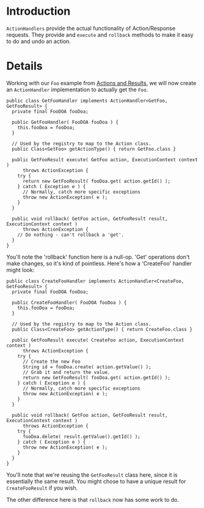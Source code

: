 # Introduction #

`ActionHandlers` provide the actual functionality of Action/Response requests. They provide and `execute` and `rollback` methods to make it easy to do and undo an action.


# Details #

Working with our `Foo` example from [Actions and Results](ActionsAndResults.md), we will now create an `ActionHandler` implementation to actually get the `Foo`.

```
public class GetFooHandler implements ActionHandler<GetFoo, GetFooResult> {
  private final FooDOA fooDoa;

  public GetFooHandler( FooDOA fooDoa ) {
    this.fooDoa = fooDoa;
  }

  // Used by the registry to map to the Action class. 
  public Class<GetFoo> getActionType() { return GetFoo.class }

  public GetFooResult execute( GetFoo action, ExecutionContext context )
      throws ActionException {
    try {
      return new GetFooResult( fooDoa.get( action.getId() );
    } catch ( Exception e ) {
      // Normally, catch more specific exceptions
      throw new ActionException( e );
    }
  }

  public void rollback( GetFoo action, GetFooResult result, ExecutionContext context )
      throws ActionException {
    // Do nothing - can't rollback a 'get'.
  }
}
```

You'll note the 'rollback' function here is a null-op. 'Get' operations don't make changes, so it's kind of pointless. Here's how a 'CreateFoo' handler might look:

```
public class CreateFooHandler implements ActionHandler<CreateFoo, GetFooResult> {
  private final FooDOA fooDoa;

  public CreateFooHandler( FooDOA fooDoa ) {
    this.fooDoa = fooDoa;
  }

  // Used by the registry to map to the Action class. 
  public Class<CreateFoo> getActionType() { return CreateFoo.class }

  public GetFooResult execute( CreateFoo action, ExecutionContext context )
      throws ActionException {
    try {
      // Create the new Foo
      String id = fooDoa.create( action.getValue() );
      // Grab it and return the value.
      return new GetFooResult( fooDoa.get( action.getId() );
    } catch ( Exception e ) {
      // Normally, catch more specific exceptions
      throw new ActionException( e );
    }
  }

  public void rollback( GetFoo action, GetFooResult result, ExecutionContext context )
      throws ActionException {
    try {
      fooDoa.delete( result.getValue().getId() );
    } catch ( Exception e ) {
      throw new ActionException( e );
    }
  }
}
```

You'll note that we're reusing the `GetFooResult` class here, since it is essentially the same result. You might chose to have a unique result for `CreateFooResult` if you wish.

The other difference here is that `rollback` now has some work to do.